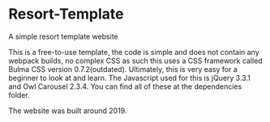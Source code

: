 # Resort-Template
 A simple resort template website

This is a free-to-use template, the code is simple and does not contain any webpack builds, no complex CSS as such this uses a CSS framework called Bulma CSS version 0.7.2(outdated). Ultimately, this is very easy for a beginner to look at and learn. The Javascript used for this is jQuery 3.3.1 and Owl Carousel 2.3.4. You can find all of these at the dependencies folder. 

The website was built around 2019.
